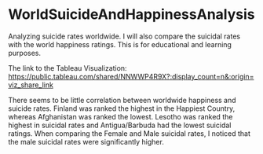 # WorldSuicideAndHappinessAnalysis

Analyzing suicide rates worldwide. I will also compare the suicidal rates with the world happiness ratings. This is for educational and learning purposes.

The link to the Tableau Visualization: https://public.tableau.com/shared/NNWWP4R9X?:display_count=n&:origin=viz_share_link

There seems to be little correlation between worldwide happiness and suicide rates. Finland was ranked the highest in the Happiest Country, whereas Afghanistan was ranked the lowest. Lesotho was ranked the highest in suicidal rates and Antigua/Barbuda had the lowest suicidal ratings. When comparing the Female and Male suicidal rates, I noticed that the male suicidal rates were significantly higher.
